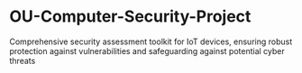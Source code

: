 # OU-Computer-Security-Project
Comprehensive security assessment toolkit for IoT devices, ensuring robust protection against vulnerabilities and safeguarding against potential cyber threats

